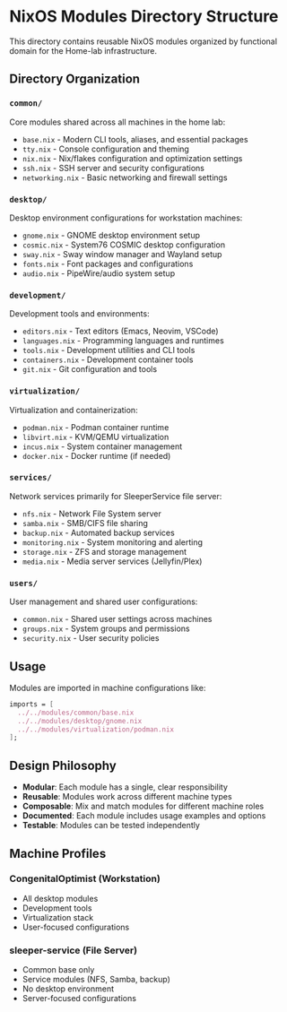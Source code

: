 # NixOS Modules Directory Structure

This directory contains reusable NixOS modules organized by functional domain for the Home-lab infrastructure.

## Directory Organization

### `common/`
Core modules shared across all machines in the home lab:
- `base.nix` - Modern CLI tools, aliases, and essential packages
- `tty.nix` - Console configuration and theming
- `nix.nix` - Nix/flakes configuration and optimization settings
- `ssh.nix` - SSH server and security configurations
- `networking.nix` - Basic networking and firewall settings

### `desktop/`
Desktop environment configurations for workstation machines:
- `gnome.nix` - GNOME desktop environment setup
- `cosmic.nix` - System76 COSMIC desktop configuration  
- `sway.nix` - Sway window manager and Wayland setup
- `fonts.nix` - Font packages and configurations
- `audio.nix` - PipeWire/audio system setup

### `development/`
Development tools and environments:
- `editors.nix` - Text editors (Emacs, Neovim, VSCode)
- `languages.nix` - Programming languages and runtimes
- `tools.nix` - Development utilities and CLI tools
- `containers.nix` - Development container tools
- `git.nix` - Git configuration and tools

### `virtualization/`
Virtualization and containerization:
- `podman.nix` - Podman container runtime
- `libvirt.nix` - KVM/QEMU virtualization
- `incus.nix` - System container management
- `docker.nix` - Docker runtime (if needed)

### `services/`
Network services primarily for SleeperService file server:
- `nfs.nix` - Network File System server
- `samba.nix` - SMB/CIFS file sharing
- `backup.nix` - Automated backup services
- `monitoring.nix` - System monitoring and alerting
- `storage.nix` - ZFS and storage management
- `media.nix` - Media server services (Jellyfin/Plex)

### `users/`
User management and shared user configurations:
- `common.nix` - Shared user settings across machines
- `groups.nix` - System groups and permissions
- `security.nix` - User security policies

## Usage

Modules are imported in machine configurations like:

```nix
imports = [
  ../../modules/common/base.nix
  ../../modules/desktop/gnome.nix
  ../../modules/virtualization/podman.nix
];
```

## Design Philosophy

- **Modular**: Each module has a single, clear responsibility
- **Reusable**: Modules work across different machine types
- **Composable**: Mix and match modules for different machine roles
- **Documented**: Each module includes usage examples and options
- **Testable**: Modules can be tested independently

## Machine Profiles

### CongenitalOptimist (Workstation)
- All desktop modules
- Development tools
- Virtualization stack
- User-focused configurations

### sleeper-service (File Server)
- Common base only
- Service modules (NFS, Samba, backup)
- No desktop environment
- Server-focused configurations